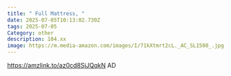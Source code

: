 ```yaml
---
title: " Full Mattress, "
date: 2025-07-05T10:13:02.730Z
tags: 2025-07-05
Category: other
description: 104.xx
image: https://m.media-amazon.com/images/I/71kXtmrt2cL._AC_SL1500_.jpg
---
```

https://amzlink.to/az0cd8SjJQqkN
AD